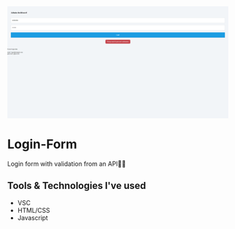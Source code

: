 ![Screenshots](/assets/cover.png)
# Login-Form

Login form with validation from an API🔑🔐

## Tools & Technologies I've used
* VSC
* HTML/CSS
* Javascript

